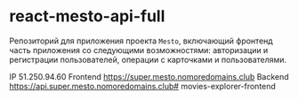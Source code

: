 # react-mesto-api-full
Репозиторий для приложения проекта `Mesto`, включающий фронтенд часть приложения со следующими возможностями: авторизации и регистрации пользователей, операции с карточками и пользователями. 

IP 51.250.94.60
Frontend https://super.mesto.nomoredomains.club
Backend https://api.super.mesto.nomoredomains.club# movies-explorer-frontend